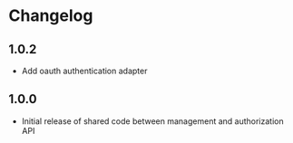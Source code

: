 <!--
Copyright (C) 2023 Univention GmbH

SPDX-License-Identifier: AGPL-3.0-only
-->

# Changelog

## 1.0.2

* Add oauth authentication adapter

## 1.0.0

* Initial release of shared code between management and authorization API
